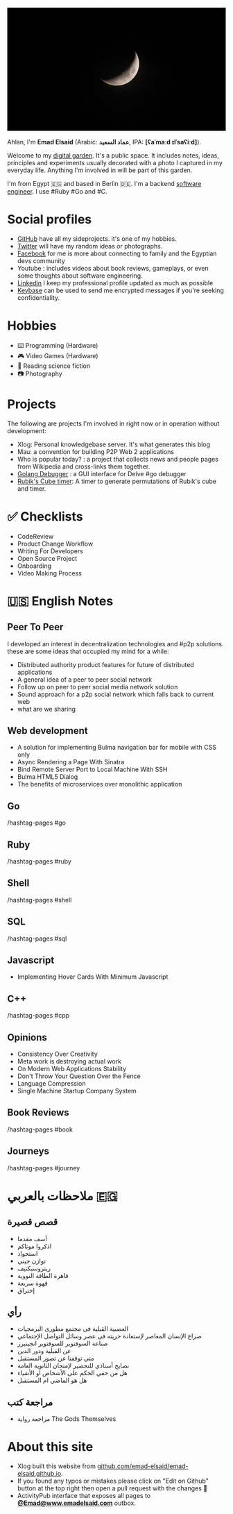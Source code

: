 ![](/public/d29c73903ec2db936580d47e5a93d47f9d3c28f2541182688c21e08d896ba73e.png)

Ahlan, I'm **Emad Elsaid** (Arabic: **عماد السعيد**, IPA: **[ʕaˈmaːd ɪlˈsaʕiːd]**).

Welcome to my [digital garden](https://github.com/MaggieAppleton/digital-gardeners). It's a public space. It includes notes, ideas, principles and experiments usually decorated with a photo I captured in my everyday life. Anything I'm involved in will be part of this garden.


I'm from Egypt 🇪🇬 and based in Berlin 🇩🇪. I'm a backend [software engineer](</Why I became a software developer>). I use #Ruby #Go and #C.

# Social profiles

* [GitHub](https://www.github.com/emad-elsaid) have all my sideprojects. it's one of my hobbies.
* [Twitter](https://www.twitter.com/emad__elsaid) will have my random ideas or photographs. 
* [Facebook](https://www.facebook.com/emad.elsaid.hamed) for me is more about connecting to family and the Egyptian devs community
* Youtube : includes videos about book reviews, gameplays, or even some thoughts about software engineering. 
* [Linkedin](https://www.linkedin.com/in/emadelsaid) I keep my professional profile updated as much as possible
* [Keybase](https://keybase.io/emadelsaid) can be used to send me encrypted messages if you're seeking confidentiality.

# Hobbies

* :keyboard: Programming (Hardware) 
* :video_game:  Video Games (Hardware)
* :book:  Reading science fiction
* :camera: Photography

# Projects

The following are projects I'm involved in right now or in operation without development: 

* Xlog: Personal knowledgebase server. It's what generates this blog
* Mau: a convention for building P2P Web 2 applications 
* Who is popular today? : a project that collects news and people pages from Wikipedia and cross-links them together.
* [Golang Debugger](https://github.com/emad-elsaid/debugger) : a GUI interface for Delve #go debugger
* [Rubik's Cube timer](/timer): A timer to generate permutations of Rubik's cube and timer.

# :white_check_mark: Checklists
- CodeReview
- Product Change Workflow
- Writing For Developers
- Open Source Project
- Onboarding
- Video Making Process

# :us:  English Notes

## Peer To Peer

I developed an interest in decentralization technologies and #p2p  solutions. these are some ideas that occupied my mind for a while: 

- Distributed authority product features for future of distributed applications
- A general idea of a peer to peer social network
- Follow up on peer to peer social media network solution
- Sound approach for a p2p social network which falls back to current web
- what are we sharing

## Web development

- A solution for implementing Bulma navigation bar for mobile with CSS only
- Async Rendering a Page With Sinatra
- Bind Remote Server Port to Local Machine With SSH
- Bulma HTML5 Dialog
- The benefits of microservices over monolithic application

## Go
/hashtag-pages #go 

##  Ruby
/hashtag-pages #ruby

##  Shell
/hashtag-pages #shell
    
##  SQL
/hashtag-pages #sql
    
##  Javascript
- Implementing Hover Cards With Minimum Javascript
    
##  C++ 
/hashtag-pages #cpp

## Opinions 

- Consistency Over Creativity
- Meta work is destroying actual work
- On Modern Web Applications Stability
- Don't Throw Your Question Over the Fence
- Language Compression
- Single Machine Startup Company System


## Book Reviews
/hashtag-pages #book

## Journeys
/hashtag-pages #journey

# ملاحظات بالعربي  :egypt: 

## قصص قصيرة

- أسف مقدما
- اذكروا موتاكم
- استحواذ
- توازن جيني
- ريتروسبكتيف
- قاهرة الطاقة النووية
- قهوة سريعة
- إختراق

## رأي

- العصبية القبلية فى مجتمع مطورى البرمجيات
- صراع الإنسان المعاصر لإستعادة حريته فى عصر وسائل التواصل الإجتماعي
- صناعة السوفتوير للسوفتوير انجينيرز
- عن القبلية ودور الدين
- متي توقفنا عن تصور المستقبل
- نصايح أستاذي للتحضير لإمتحان الثانوية العامة
- هل من حقي الحكم على الأشخاص او الأشياء
- هل هو الماضي ام المستقبل

## مراجعة كتب

- مراجعة رواية The Gods Themselves

# About this site

* Xlog built this website from [github.com/emad-elsaid/emad-elsaid.github.io](https://github.com/emad-elsaid/emad-elsaid.github.io).
* If you found any typos or mistakes please click on "Edit on Github" button at the top right then open a pull request with the changes :pray: 
* ActivityPub interface that exposes all pages to  [**@Emad@www.emadelsaid.com**](/.well-known/webfinger) outbox.
